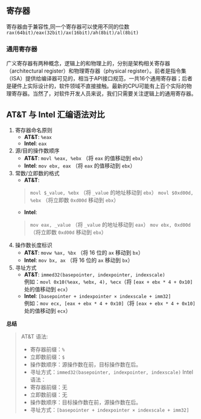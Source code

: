 ## 寄存器
寄存器由于兼容性,同一个寄存器可以使用不同的位数 `rax(64bit)/eax(32bit)/ax(16bit)/ah(8bit)/al(8bit)` 

### 通用寄存器
广义寄存器有两种概念，逻辑上的和物理上的，分别是架构相关寄存器（architectural register）和物理寄存器（physical register）。前者是指令集（ISA）提供给编译器可见的，相当于API接口规范，一共16个通用寄存器；后者是硬件上实际设计的，软件领域不直接接触。最新的CPU可能有上百个实际的物理寄存器。当然了，对软件开发人员来说，我们只需要关注逻辑上的通用寄存器。

## AT&T 与 Intel 汇编语法对比

1. 寄存器命名原则
   - **AT&T**: `%eax`
   - **Intel**: `eax`
2. 源/目的操作数顺序
   - **AT&T**: `movl %eax, %ebx` （将 `eax` 的值移动到 `ebx`）
   - **Intel**: `mov ebx, eax` （将 `eax` 的值移动到 `ebx`）
3. 常数/立即数的格式
   - **AT&T**: 
   > `movl $_value, %ebx` （将 `_value` 的地址移动到 `ebx`）
   > `movl $0xd00d, %ebx` （将立即数 `0xd00d` 移动到 `ebx`）
   - **Intel**:
   >  `mov eax, _value` （将 `_value` 的地址移动到 `eax`）
   > `mov ebx, 0xd00d` （将立即数 `0xd00d` 移动到 `ebx`）
4. 操作数长度标识
   - **AT&T**: `movw %ax, %bx`  （将 16 位的 `ax` 移动到 `bx`）
   - **Intel**: `mov bx, ax`  （将 16 位的 `ax` 移动到 `bx`）
5. 寻址方式
   - **AT&T**: `immed32(basepointer, indexpointer, indexscale)`  
     例如：`movl 0x10(%eax, %ebx, 4), %ecx`（将 `[eax + ebx * 4 + 0x10]` 处的值移动到 `ecx`）
   - **Intel**: `[basepointer + indexpointer × indexscale + imm32]`  
     例如：`mov ecx, [eax + ebx * 4 + 0x10]`（将 `[eax + ebx * 4 + 0x10]` 处的值移动到 `ecx`）

**总结**
> AT&T 语法:
> - 寄存器前缀：`%`
> - 立即数前缀：`$`
> - 操作数顺序：源操作数在前，目标操作数在后。
> - 寻址方式：`immed32(basepointer, indexpointer, indexscale)`
> Intel 语法：
> - 寄存器前缀：无
> - 立即数前缀：无
> - 操作数顺序：目标操作数在前，源操作数在后。
> - 寻址方式：`[basepointer + indexpointer × indexscale + imm32]`
